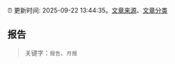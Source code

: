 :alarm_clock: 更新时间: 2025-09-22 13:44:35。[文章来源](/README.md)、[文章分类](/TAGS.md)

## 报告


> 关键字：`报告`、`月报`



